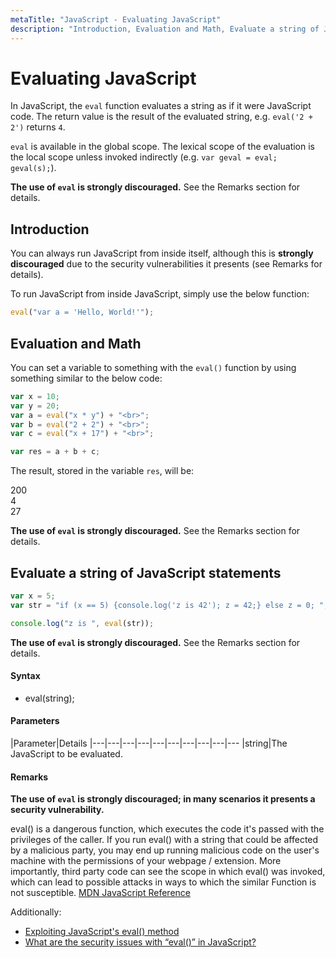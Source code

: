 ```yaml
---
metaTitle: "JavaScript - Evaluating JavaScript"
description: "Introduction, Evaluation and Math, Evaluate a string of JavaScript statements"
---
```


# Evaluating JavaScript


In JavaScript, the `eval` function evaluates a string as if it were JavaScript code. The return value is the result of the evaluated string, e.g. `eval('2 + 2')` returns `4`.

`eval` is available in the global scope. The lexical scope of the evaluation is the local scope unless invoked indirectly (e.g. `var geval = eval; geval(s);`).

**The use of `eval` is strongly discouraged.** See the Remarks section for details.



## Introduction


You can always run JavaScript from inside itself, although this is **strongly discouraged** due to the security vulnerabilities it presents (see Remarks for details).

To run JavaScript from inside JavaScript, simply use the below function:

```js
eval("var a = 'Hello, World!'");

```



## Evaluation and Math


You can set a variable to something with the `eval()` function by using something similar to the below code:

```js
var x = 10;
var y = 20;
var a = eval("x * y") + "<br>";
var b = eval("2 + 2") + "<br>";
var c = eval("x + 17") + "<br>";

var res = a + b + c;

```

The result, stored in the variable `res`, will be:

> 
200<br>4<br>27


**The use of `eval` is strongly discouraged.** See the Remarks section for details.



## Evaluate a string of JavaScript statements


```js
var x = 5;
var str = "if (x == 5) {console.log('z is 42'); z = 42;} else z = 0; ";

console.log("z is ", eval(str));

```

**The use of `eval` is strongly discouraged.** See the Remarks section for details.



#### Syntax


- eval(string);



#### Parameters


|Parameter|Details
|---|---|---|---|---|---|---|---|---|---
|string|The JavaScript to be evaluated.



#### Remarks


**The use of `eval` is strongly discouraged; in many scenarios it presents a security vulnerability.**

> 
eval() is a dangerous function, which executes the code it's passed with the privileges of the caller. If you run eval() with a string that could be affected by a malicious party, you may end up running malicious code on the user's machine with the permissions of your webpage / extension. More importantly, third party code can see the scope in which eval() was invoked, which can lead to possible attacks in ways to which the similar Function is not susceptible.
[MDN JavaScript Reference](https://developer.mozilla.org/en-US/docs/Web/JavaScript/Reference/Global_Objects/eval#Don%27t_use_eval_needlessly!)


Additionally:

- [Exploiting JavaScript's eval() method](http://stackoverflow.com/questions/18189496/exploiting-javascripts-eval-method)
- [What are the security issues with “eval()” in JavaScript?](http://security.stackexchange.com/questions/94017/what-are-the-security-issues-with-eval-in-javascript)

